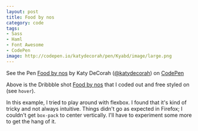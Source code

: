 ```yaml
---
layout: post
title: Food by nos
category: code
tags: 
- Sass
- Haml
- Font Awesome
- CodePen
image: http://codepen.io/katydecorah/pen/Kyabd/image/large.png
---
```


<p data-height="400" data-theme-id="97" data-slug-hash="Kyabd" data-user="katydecorah" data-default-tab="result" class='codepen'>See the Pen <a href='http://codepen.io/katydecorah/pen/Kyabd'>Food by nos</a> by Katy DeCorah (<a href='http://codepen.io/katydecorah'>@katydecorah</a>) on <a href='http://codepen.io'>CodePen</a></p>

Above is the Dribbble shot [Food by nos](http://dribbble.com/shots/1355254-Food) that I coded out and free styled on (see `hover`).

In this example, I tried to play around with flexbox. I found that it's kind of tricky and not always intuitive. Things didn't go as expected in Firefox; I couldn't get `box-pack` to center vertically. I'll have to experiment some more to get the hang of it.
